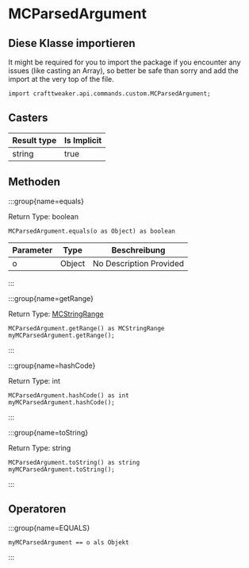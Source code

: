 # MCParsedArgument

## Diese Klasse importieren

It might be required for you to import the package if you encounter any issues (like casting an Array), so better be safe than sorry and add the import at the very top of the file.
```zenscript
import crafttweaker.api.commands.custom.MCParsedArgument;
```


## Casters

| Result type | Is Implicit |
| ----------- | ----------- |
| string      | true        |

## Methoden

:::group{name=equals}

Return Type: boolean

```zenscript
MCParsedArgument.equals(o as Object) as boolean
```

| Parameter | Type   | Beschreibung            |
| --------- | ------ | ----------------------- |
| o         | Object | No Description Provided |


:::

:::group{name=getRange}

Return Type: [MCStringRange](/vanilla/api/commands/custom/MCStringRange)

```zenscript
MCParsedArgument.getRange() as MCStringRange
myMCParsedArgument.getRange();
```

:::

:::group{name=hashCode}

Return Type: int

```zenscript
MCParsedArgument.hashCode() as int
myMCParsedArgument.hashCode();
```

:::

:::group{name=toString}

Return Type: string

```zenscript
MCParsedArgument.toString() as string
myMCParsedArgument.toString();
```

:::


## Operatoren

:::group{name=EQUALS}

```zenscript
myMCParsedArgument == o als Objekt
```

:::


